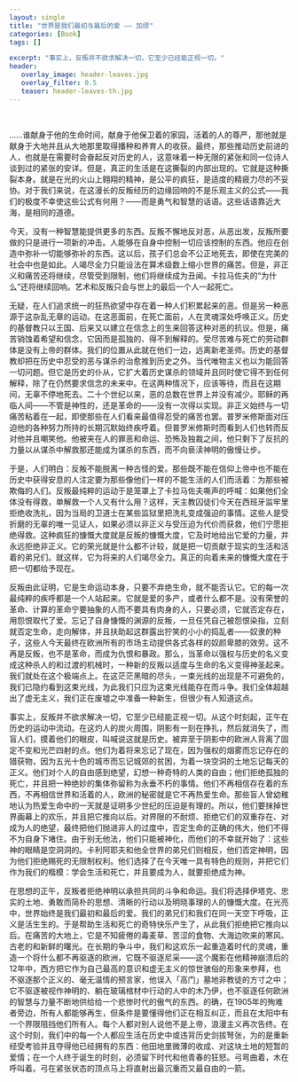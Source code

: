 ```yaml
---
layout: single
title: "世界是我们最初与最后的爱 —— 加缪"
categories: [Book]
tags: []

excerpt: "事实上，反叛并不欲求解决一切，它至少已经能正视一切。"
header:
   overlay_image: header-leaves.jpg
   overlay_filter: 0.5
   teaser: header-leaves-th.jpg
---
```

 


……谁献身于他的生命时间，献身于他保卫着的家园，活着的人的尊严，那他就是献身于大地并且从大地那里取得播种和养育人的收获。最终，那些推动历史前进的人，也就是在需要时会奋起反对历史的人，这意味着一种无限的紧张和同一位诗人谈到过的紧张的安详。但是，真正的生活是在这撕裂的内部出现的。它就是这种撕裂本身。就是在光的火山上翱翔的精神，是公平的疯狂，是适度的精疲力尽的不妥协。对于我们来说，在这漫长的反叛经历的边缘回响的不是乐观主义的公式——我们的极度不幸使这些公式有何用？——而是勇气和智慧的话语。这些话语靠近大海，是相同的道德。

今天，没有一种智慧能提供更多的东西。反叛不懈地反对恶，从恶出发，反叛所要做的只是进行一项新的冲击。人能够在自身中控制一切应该控制的东西。他应在创造中弥补一切能够弥补的东西。这以后，孩子们总会不公正地死去，即使在完美的社会中也是如此。人竭尽全力只能设法在算术级数上缩小世界的痛苦。但是，非正义和痛苦还将继续，尽管受到限制，他们将继续成为丑闻。卡拉马佐夫的“为什么”还将继续回响。艺术和反叛只会与世上的最后一个人一起死亡。 

无疑，在人们追求统一的狂热欲望中存在着一种人们积累起来的恶。但是另一种恶源于这杂乱无章的运动。在这恶面前，在死亡面前，人在灵魂深处呼唤正义。历史的基督教只以王国、后来又以建立在信念上的生来回答这种对恶的抗议。但是，痛苦销蚀着希望和信念，它因而是孤独的、得不到解释的。受尽苦难与死亡的劳动群体是没有上帝的群体。我们的位置从此就在他们一边，远离新老圣师。历史的基督教却把在历史中忍受的恶与谋杀的治愈推到历史之外。当代唯物主义也以为能回答一切问题。但它是历史的仆从，它扩大着历史谋杀的领域并且同时使它得不到任何解释，除了在仍然要求信念的未来中。在这两种情况下，应该等待，而且在这期间，无辜不停地死去。二十个世纪以来，恶的总数在世界上并没有减少。耶稣的再临人间——不管是神性的，还是革命的——没有一次得以实现。非正义始终与一切痛苦粘着在一起，即使那些在人们看来最值得忍受的痛苦也罢。普罗米修斯面对压迫他的各种努力所持的长期沉默始终疾呼着。但普罗米修斯时而看到人们也转而反对他并且嘲笑他。他被夹在人的罪恶和命运、恐怖及独裁之间，他只剩下了反抗的力量以从谋杀中解救那还能成为谋杀的东西，而不向亵渎神明的傲慢让步。

于是，人们明白：反叛不能脱离一种古怪的爱。那些既不能在信仰上帝中也不能在历史中获得安息的人注定要为那些像他们一样的不能生活的人们而活着：为那些被欺侮的人们。反叛最纯粹的运动于是笼罩上了卡拉马佐夫嘶声的呼喊：如果他们全体没有得救，单解救一个人又有什么用？这样，天主教囚徒们今天在西班牙监牢里拒绝收洗礼，因为当局的卫道士在某些监狱里把洗礼变成强迫的事情。这些人是受折磨的无辜的唯一见证人，如果必须以非正义与受压迫为代价而获救，他们宁愿拒绝得救。这种疯狂的慷慨大度就是反叛的慷慨大度，它及时地给出它爱的力量，并永远拒绝非正义。它的荣光就是什么都不计较，就是把一切贡献于现实的生活和活着的弟兄们。就这样，它为将来的人们竭尽全力。真正的向着未来的慷慨大度在于把一切都给予现在。

反叛由此证明，它是生命运动本身，只要不弃绝生命，就不能否认它。它的每一次最纯粹的疾呼都是一个人站起来。它就是爱的多产，或者什么都不是。没有荣誉的革命、计算的革命宁要抽象的人而不要具有肉身的人，只要必须，它就否定存在，用怨恨取代了爱。忘记了自身慷慨的渊源的反叛，一旦任凭自己被怨恨染指，立刻就否定生命，走向解体，并且扶助起这群露出狞笑的小小的捣乱者——奴隶的种子，这些人今天最终在欧洲所有的市场主动提供各式各样的奴颜卑膝的效劳。这不再是反叛，也不是革命，而成为仇恨和暴政。那么，当革命以强权与历史的名义变成这种杀人的和过渡的机械时，一种新的反叛以适度与生命的名义变得神圣起来。我们就处在这个极端点上。在这茫茫黑暗的尽头，一束光线的出现是不可避免的，我们已隐约看到这束光线，为此我们只应为这束光线能存在而斗争。我们全体超越出了虚无主义，我们正在废墟之中准备一种新生，但很少有人知道这点。

事实上，反叛并不欲求解决一切，它至少已经能正视一切。从这个时刻起，正午在历史的运动中流动。在这灼人的炭火周围，阴影有一刻在挣扎，然后就消失了，而盲人们，摸着他们的眼皮，叫喊说这就是历史。被弃至于阴影中的欧洲人背离了固定不变和光芒四射的点。他们为着将来忘记了现在，因为强权的烟雾而忘记存在的猎获物，因为五光十色的城市而忘记城郊的贫困，为着一块空洞的土地忘记每天的正义。他们对个人的自由感到绝望，幻想一种奇特的人类的自由；他们拒绝孤独的死亡，并且把一种绝妙的集体弥留称为永垂不朽的事情。他们不再相信存在着的东西，不再相信世界和活着的人，欧洲的秘密就是它不再热爱生命。那些盲人曾幼稚地认为热爱生命中的一天就是证明多少世纪的压迫是有理的。所以，他们要抹掉世界画幕上的欢乐，并且把它推向以后。对界限的不耐烦、拒绝它们的双重存在、对成为人的绝望，最终把他们抛进非人的过度中，否定生命的正确的伟大，他们不得不为自身下堵住。由于别无他法，他们只能被神化，而他们的不幸就开始了：这些神的眼睛是空洞洞的。卡利阿耶夫和他全世界的弟兄们则相反，他们否定神明，因为他们拒绝赐死的无限制权利。他们选择了在今天唯一具有特色的规则，并把它们作为我们的楷模：学会生活和死亡，并且要成为人，就要拒绝成为神。

在思想的正午，反叛者拒绝神明以承担共同的斗争和命运。我们将选择伊塔克、忠实的土地、勇敢而简朴的思想、清晰的行动以及明晓事理的人的慷慨大度。在光亮中，世界始终是我们最初和最后的爱。我们的弟兄们和我们在同一天空下呼吸，正义是活生生的。于是帮助生活和死亡的奇特快乐产生了，从此我们拒绝把它推向以后。在痛苦的大地上，它是不知疲倦的毒麦草、苦涩的食物、大海边吹来的寒风、古老的和新鲜的曙光。在长期的争斗中，我们和这欢乐一起重造着时代的灵魂，重造一个将什么都不再驱逐的欧洲，它既不驱逐尼采——这个魔影在他精神崩溃后的12年中，西方把它作为自己最高的意识和虚无主义的惊世骇俗的形象来参拜，也不驱逐那个正义的、毫无温情的预言家，他误入「高门」墓地非教徒的方寸之中；它不驱逐被视作神明的、躺在玻璃棺材中行动的人中的木乃伊，也不驱逐任何欧洲的智慧与力量不断地供给给一个悲惨时代的傲气的东西。的确，在1905年的殉难者旁边，所有人都能够再生，但条件是要懂得他们正在相互纠正，而且在太阳中有一个界限阻挡他们所有人。每个人都对别人说他不是上帝，浪漫主义再次告终。在这个时刻，我们中的每一个人都应生活在历史中或违背历史剑拔弩张，为的是重新经受考验并且夺得他已经拥有的东西：他田地里微薄的收成、对这块土地的短暂的爱情；在一个人终于诞生的时刻，必须留下时代和他青春的狂怒。弓弯曲着，木在呼叫着。弓在紧张状态的顶点马上将直射出最沉重而又最自由的一箭。
